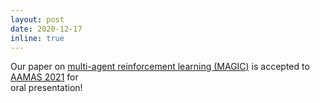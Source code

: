 ```yaml
---
layout: post
date: 2020-12-17
inline: true
---
```


Our paper on [multi-agent reinforcement learning (MAGIC)](https://chrisyrniu.github.io/assets/pdf/aamas_2021_with_sup.pdf) is accepted to [AAMAS 2021](https://aamas2021.soton.ac.uk/) for  
oral presentation!